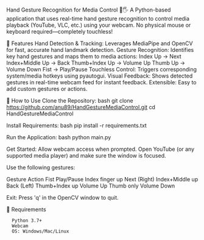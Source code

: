 Hand Gesture Recognition for Media Control 🎥🖐️
A Python-based application that uses real-time hand gesture recognition to control media playback (YouTube, VLC, etc.) using your webcam. No physical mouse or keyboard required—completely touchless!

🚀 Features
Hand Detection & Tracking: Leverages MediaPipe and OpenCV for fast, accurate hand landmark detection.
Gesture Recognition: Identifies key hand gestures and maps them to media actions:
      Index Up → Next
      Index+Middle Up → Back
      Thumb+Index Up → Volume Up
      Thumb Up → Volume Down
      Fist → Play/Pause
Touchless Control: Triggers corresponding system/media hotkeys using pyautogui.
Visual Feedback: Shows detected gestures in real-time webcam feed for instant feedback.
Extensible: Easy to add custom gestures or actions.

📝 How to Use
Clone the Repository:
      bash
      git clone https://github.com/anu89/HandGestureMediaControl.git
      cd HandGestureMediaControl
      
Install Requirements:
      bash
      pip install -r requirements.txt
      
Run the Application:
      bash
      python main.py
  
Get Started:
        Allow webcam access when prompted.
        Open YouTube (or any supported media player) and make sure the window is focused.

Use the following gestures:

Gesture	                              Action
Fist	                              Play/Pause
Index finger up	                    Next (Right)
Index+Middle up	                    Back (Left)
Thumb+Index up	                    Volume Up
Thumb only	                        Volume Down

Exit:
Press 'q' in the OpenCV window to quit.

📄 Requirements

      Python 3.7+
      Webcam
      OS: Windows/Mac/Linux
